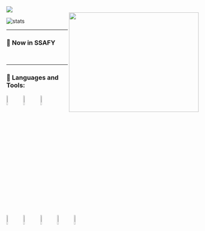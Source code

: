<img src="https://capsule-render.vercel.app/api?type=slice&color=auto&height=150&section=header&text=Hello%20World&fontSize=50&fontAlign=80&fontAlignY=30&rotate=10&desc=It's%20Sangmi&descSize=20&descAlign=80&descAlignY=90)" />

<div>
  <img align="right" src="https://media.giphy.com/media/dWesBcTLavkZuG35MI/giphy.gif" width="340" height="260" />
</div>

![stats](https://github-readme-stats-git-masterrstaa-rickstaa.vercel.app/api?username=sangmihwang&&show_icons=true&theme=blue)



___

### 💬 Now in SSAFY 
<br/>

___

### 💬 Languages and Tools:


<code><img width="8%" src="https://www.vectorlogo.zone/logos/python/python-ar21.svg"></code>
<code><img width="8%" src="https://www.vectorlogo.zone/logos/python/java-ar21.svg"></code>
<code><img width="8%" src="https://www.vectorlogo.zone/logos/w3_html5/w3_html5-ar21.svg"></code>
<code><img width="8%" src="https://www.vectorlogo.zone/logos/w3_css/w3_css-ar21.svg"></code>
<code><img width="8%" src="https://www.vectorlogo.zone/logos/reactjs/reactjs-ar21.svg"></code>
<code><img width="8%" src="https://www.vectorlogo.zone/logos/git-scm/git-scm-ar21.svg"></code>
<code><img width="8%" src="https://www.vectorlogo.zone/logos/github/github-ar21.svg"></code>
<code><img width="8%" src="https://www.vectorlogo.zone/logos/canva/canva-ar21.svg"></code>

